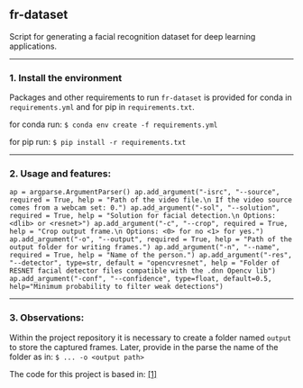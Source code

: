 ## fr-dataset
Script for generating a facial recognition dataset for deep learning applications. 

-----

### 1. Install the environment

Packages and other requirements to run `fr-dataset` is provided for conda in `requirements.yml` and for pip in `requirements.txt`.

for conda run: 
`$ conda env create -f requirements.yml`

for pip run:
`$ pip install -r requirements.txt` 

-----

### 2. Usage and features:

`ap = argparse.ArgumentParser()
ap.add_argument("-isrc", "--source", required = True, help = "Path of the video file.\n If the video source comes from a webcam set: 0.")
ap.add_argument("-sol", "--solution", required = True, help = "Solution for facial detection.\n Options: <dlib> or <resnet>")
ap.add_argument("-c", "--crop", required = True, help = "Crop output frame.\n Options: <0> for no <1> for yes.")
ap.add_argument("-o", "--output", required = True, help = "Path of the output folder for writing frames.")
ap.add_argument("-n", "--name", required = True, help = "Name of the person.")
ap.add_argument("-res", "--detector", type=str, default = "opencvresnet", help = "Folder of RESNET facial detector files compatible with the .dnn Opencv lib")
ap.add_argument("-conf", "--confidence", type=float, default=0.5, help="Minimum probability to filter weak detections")`



----- 

### 3. Observations:

Within the project repository it is necessary to create a folder named `output` to store the captured frames. Later, provide in the parse the name of the folder as in:
`$ ... -o <output path>` 

The code for this project is based in: [[1]](https://www.pyimagesearch.com/2018/02/26/face-detection-with-opencv-and-deep-learning/)
